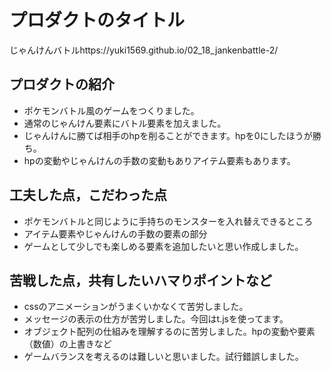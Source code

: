# プロダクトのタイトル
じゃんけんバトルhttps://yuki1569.github.io/02_18_jankenbattle-2/
## プロダクトの紹介
- ポケモンバトル風のゲームをつくりました。
- 通常のじゃんけん要素にバトル要素を加えました。
- じゃんけんに勝てば相手のhpを削ることができます。hpを0にしたほうが勝ち。
- hpの変動やじゃんけんの手数の変動もありアイテム要素もあります。
## 工夫した点，こだわった点
- ポケモンバトルと同じように手持ちのモンスターを入れ替えできるところ
- アイテム要素やじゃんけんの手数の要素の部分
- ゲームとして少しでも楽しめる要素を追加したいと思い作成しました。
## 苦戦した点，共有したいハマりポイントなど
- cssのアニメーションがうまくいかなくて苦労しました。
- メッセージの表示の仕方が苦労しました。今回はt.jsを使ってます。
- オブジェクト配列の仕組みを理解するのに苦労しました。hpの変動や要素（数値）の上書きなど
- ゲームバランスを考えるのは難しいと思いました。試行錯誤しました。
